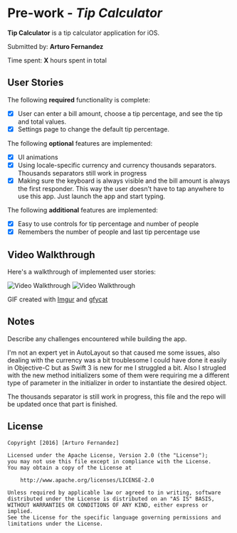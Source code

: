 # Pre-work - *Tip Calculator*

**Tip Calculator** is a tip calculator application for iOS.

Submitted by: **Arturo Fernandez**

Time spent: **X** hours spent in total

## User Stories

The following **required** functionality is complete:

* [X] User can enter a bill amount, choose a tip percentage, and see the tip and total values.
* [X] Settings page to change the default tip percentage.

The following **optional** features are implemented:
* [X] UI animations
* [X] Using locale-specific currency and currency thousands separators. Thousands separators still work in progress
* [X] Making sure the keyboard is always visible and the bill amount is always the first responder. This way the user doesn't have to tap anywhere to use this app. Just launch the app and start typing.

The following **additional** features are implemented:
- [X] Easy to use controls for tip percentage and number of people
- [X] Remembers the number of people and last tip percentage use

## Video Walkthrough 

Here's a walkthrough of implemented user stories:

<img src='http://imgur.com/86WK7Em' title='Video Walkthrough' width='' alt='Video Walkthrough' />
<img src='https://gfycat.com/PeacefulInbornCottontail' title='Video Walkthrough' width='' alt='Video Walkthrough' />

GIF created with [Imgur](http://imgur.com/86WK7Em) and [gfycat](https://gfycat.com/PeacefulInbornCottontail)

## Notes

Describe any challenges encountered while building the app.

I'm not an expert yet in AutoLayout so that caused me some issues, also dealing with the currency was a bit troublesome I could have done it easily in Objective-C but as Swift 3 is new for me I struggled a bit. Also I strugled with the new method initializers some of them were requiring me a different type of parameter in the initializer in order to instantiate the desired object.

The thousands separator is still work in progress, this file and the repo will be updated once that part is finished.


## License

    Copyright [2016] [Arturo Fernandez]

    Licensed under the Apache License, Version 2.0 (the "License");
    you may not use this file except in compliance with the License.
    You may obtain a copy of the License at

        http://www.apache.org/licenses/LICENSE-2.0

    Unless required by applicable law or agreed to in writing, software
    distributed under the License is distributed on an "AS IS" BASIS,
    WITHOUT WARRANTIES OR CONDITIONS OF ANY KIND, either express or implied.
    See the License for the specific language governing permissions and
    limitations under the License.

